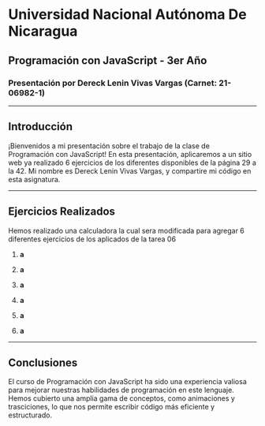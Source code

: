 # Universidad Nacional Autónoma De Nicaragua

## Programación con JavaScript - 3er Año

### Presentación por Dereck Lenin Vivas Vargas (Carnet: 21-06982-1)

---

## Introducción

¡Bienvenidos a mi presentación sobre el trabajo de la clase de Programación con JavaScript! En esta presentación, aplicaremos a un sitio web ya realizado 6 ejercicios de los diferentes disponibles de la página 29 a la 42. Mi nombre es Dereck Lenin Vivas Vargas, y compartire mi código en esta asignatura.

---

## Ejercicios Realizados

Hemos realizado una calculadora la cual sera modificada para agregar 6 diferentes ejercicios de los aplicados de la tarea 06

1. **a**

2. **a**

3. **a**

4. **a**

5. **a**

6. **a**

---

## Conclusiones

El curso de Programación con JavaScript ha sido una experiencia valiosa para mejorar nuestras habilidades de programación en este lenguaje. Hemos cubierto una amplia gama de conceptos, como animaciones y trasciciones, lo que nos permite escribir código más eficiente y estructurado.
